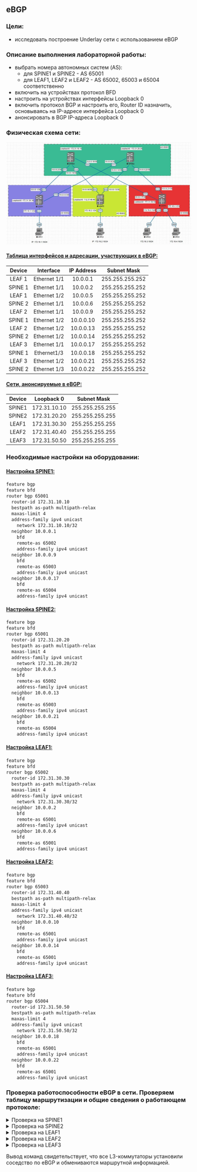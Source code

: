 ## eBGP

### Цели:
- исследовать построение Underlay сети с использованием eBGP

### Описание выполнения лабораторной работы:
- выбрать номера автономных систем (AS):
    - для SPINE1 и SPINE2 - AS 65001
    - для LEAF1, LEAF2 и LEAF2 - AS 65002, 65003 и 65004 соответственно
- включить на устройствах протокол BFD
- настроить на устройствах интерфейсы Loopback 0
- включить протокол BGP и настроить его, Router ID назначить, основываясь на IP-адресе интерфейса Loopback 0
- анонсировать в BGP IP-адреса Loopback 0

### Физическая схема сети:
![Схема](Network_topology_with_ebgp.jpg)

#### <u>Таблица интерфейсов и адресации, участвующих в eBGP:</u>

|Device|Interface|IP Address|Subnet Mask|
|:-:|:-:|:-:|:-:|
|LEAF 1|Ethernet 1/1|10.0.0.1|255.255.255.252|
|SPINE 1|Ethernet 1/1|10.0.0.2|255.255.255.252|
|LEAF 1|Ethernet 1/2|10.0.0.5|255.255.255.252|
|SPINE 2|Ethernet 1/1|10.0.0.6|255.255.255.252|
|LEAF 2|Ethernet 1/1|10.0.0.9|255.255.255.252|
|SPINE 1|Ethernet 1/2|10.0.0.10|255.255.255.252|
|LEAF 2|Ethernet 1/2|10.0.0.13|255.255.255.252|
|SPINE 2|Ethernet 1/2|10.0.0.14|255.255.255.252|
|LEAF 3|Ethernet 1/1|10.0.0.17|255.255.255.252|
|SPINE 1|Ethernet1/3|10.0.0.18|255.255.255.252|
|LEAF 3|Ethernet 1/2|10.0.0.21|255.255.255.252|
|SPINE 2|Ethernet 1/3|10.0.0.22|255.255.255.252|

#### <u>Сети, анонсируемые в eBGP:</u>

|Device|Loopback 0|Subnet Mask|
|:-:|:-:|:-:|
|SPINE1|172.31.10.10|255.255.255.255|
|SPINE2|172.31.20.20|255.255.255.255|
|LEAF1|172.31.30.30|255.255.255.255|
|LEAF2|172.31.40.40|255.255.255.255|
|LEAF3|172.31.50.50|255.255.255.255|

### Необходимые настройки на оборудовании:

#### <u>Настройка SPINE1:</u>
```
feature bgp
feature bfd
router bgp 65001
  router-id 172.31.10.10
  bestpath as-path multipath-relax
  maxas-limit 4
  address-family ipv4 unicast
    network 172.31.10.10/32
  neighbor 10.0.0.1
    bfd
    remote-as 65002
    address-family ipv4 unicast
  neighbor 10.0.0.9
    bfd
    remote-as 65003
    address-family ipv4 unicast
  neighbor 10.0.0.17
    bfd
    remote-as 65004
    address-family ipv4 unicast
```
#### <u>Настройка SPINE2:</u>
```
feature bgp
feature bfd
router bgp 65001
  router-id 172.31.20.20
  bestpath as-path multipath-relax
  maxas-limit 4
  address-family ipv4 unicast
    network 172.31.20.20/32
  neighbor 10.0.0.5
    bfd
    remote-as 65002
    address-family ipv4 unicast
  neighbor 10.0.0.13
    bfd
    remote-as 65003
    address-family ipv4 unicast
  neighbor 10.0.0.21
    bfd
    remote-as 65004
    address-family ipv4 unicast
```
#### <u>Настройка LEAF1:</u>
```
feature bgp
feature bfd
router bgp 65002
  router-id 172.31.30.30
  bestpath as-path multipath-relax
  maxas-limit 4
  address-family ipv4 unicast
    network 172.31.30.30/32
  neighbor 10.0.0.2
    bfd
    remote-as 65001
    address-family ipv4 unicast
  neighbor 10.0.0.6
    bfd
    remote-as 65001
    address-family ipv4 unicast
```
#### <u>Настройка LEAF2:</u>
```
feature bgp
feature bfd
router bgp 65003
  router-id 172.31.40.40
  bestpath as-path multipath-relax
  maxas-limit 4
  address-family ipv4 unicast
    network 172.31.40.40/32
  neighbor 10.0.0.10
    bfd
    remote-as 65001
    address-family ipv4 unicast
  neighbor 10.0.0.14
    bfd
    remote-as 65001
    address-family ipv4 unicast
```
#### <u>Настройка LEAF3:</u>
```
feature bgp
feature bfd
router bgp 65004
  router-id 172.31.50.50
  bestpath as-path multipath-relax
  maxas-limit 4
  address-family ipv4 unicast
    network 172.31.50.50/32
  neighbor 10.0.0.18
    bfd
    remote-as 65001
    address-family ipv4 unicast
  neighbor 10.0.0.22
    bfd
    remote-as 65001
    address-family ipv4 unicast
```
### Проверка работоспособности eBGP в сети. Проверяем таблицу маршрутизации и общие сведения о работающем протоколе:

<details>
<summary>Проверка на SPINE1</summary>

```
SPINE1# sh ip bgp summary 
BGP summary information for VRF default, address family IPv4 Unicast
BGP router identifier 172.31.10.10, local AS number 65001
BGP table version is 9, IPv4 Unicast config peers 3, capable peers 3
4 network entries and 4 paths using 976 bytes of memory
BGP attribute entries [4/688], BGP AS path entries [3/18]
BGP community entries [0/0], BGP clusterlist entries [0/0]

Neighbor        V    AS MsgRcvd MsgSent   TblVer  InQ OutQ Up/Down  State/PfxRcd
10.0.0.1        4 65002      13      12        9    0    0 00:06:35 1         
10.0.0.9        4 65003      11      10        9    0    0 00:04:04 1         
10.0.0.17       4 65004       9       8        9    0    0 00:02:03 1    

SPINE1# sh ip bgp 
BGP routing table information for VRF default, address family IPv4 Unicast
BGP table version is 9, Local Router ID is 172.31.10.10
Status: s-suppressed, x-deleted, S-stale, d-dampened, h-history, *-valid, >-best
Path type: i-internal, e-external, c-confed, l-local, a-aggregate, r-redist, I-injected
Origin codes: i - IGP, e - EGP, ? - incomplete, | - multipath, & - backup, 2 - best2

   Network            Next Hop            Metric     LocPrf     Weight Path
*>l172.31.10.10/32    0.0.0.0                           100      32768 i
*>e172.31.30.30/32    10.0.0.1                                       0 65002 i
*>e172.31.40.40/32    10.0.0.9                                       0 65003 i
*>e172.31.50.50/32    10.0.0.17                                      0 65004 i

SPINE1# sh ip route bgp-65001 
IP Route Table for VRF "default"
'*' denotes best ucast next-hop
'**' denotes best mcast next-hop
'[x/y]' denotes [preference/metric]
'%<string>' in via output denotes VRF <string>

172.31.30.30/32, ubest/mbest: 1/0
    *via 10.0.0.1, [20/0], 00:09:13, bgp-65001, external, tag 65002
172.31.40.40/32, ubest/mbest: 1/0
    *via 10.0.0.9, [20/0], 00:06:42, bgp-65001, external, tag 65003
172.31.50.50/32, ubest/mbest: 1/0
    *via 10.0.0.17, [20/0], 00:04:41, bgp-65001, external, tag 65004
```
</details>
<details>
<summary>Проверка на SPINE2</summary>

```
SPINE2# sh ip bgp summary 
BGP summary information for VRF default, address family IPv4 Unicast
BGP router identifier 172.31.20.20, local AS number 65001
BGP table version is 9, IPv4 Unicast config peers 3, capable peers 3
4 network entries and 4 paths using 976 bytes of memory
BGP attribute entries [4/688], BGP AS path entries [3/18]
BGP community entries [0/0], BGP clusterlist entries [0/0]

Neighbor        V    AS MsgRcvd MsgSent   TblVer  InQ OutQ Up/Down  State/PfxRcd
10.0.0.5        4 65002      16      15        9    0    0 00:09:38 1         
10.0.0.13       4 65003      14      13        9    0    0 00:07:10 1         
10.0.0.21       4 65004      12      11        9    0    0 00:05:08 1  

SPINE2# sh ip bgp 
BGP routing table information for VRF default, address family IPv4 Unicast
BGP table version is 9, Local Router ID is 172.31.20.20
Status: s-suppressed, x-deleted, S-stale, d-dampened, h-history, *-valid, >-best
Path type: i-internal, e-external, c-confed, l-local, a-aggregate, r-redist, I-injected
Origin codes: i - IGP, e - EGP, ? - incomplete, | - multipath, & - backup, 2 - best2

   Network            Next Hop            Metric     LocPrf     Weight Path
*>l172.31.20.20/32    0.0.0.0                           100      32768 i
*>e172.31.30.30/32    10.0.0.5                                       0 65002 i
*>e172.31.40.40/32    10.0.0.13                                      0 65003 i
*>e172.31.50.50/32    10.0.0.21                                      0 65004 i

SPINE2# sh ip route bgp
IP Route Table for VRF "default"
'*' denotes best ucast next-hop
'**' denotes best mcast next-hop
'[x/y]' denotes [preference/metric]
'%<string>' in via output denotes VRF <string>

172.31.30.30/32, ubest/mbest: 1/0
    *via 10.0.0.5, [20/0], 00:10:38, bgp-65001, external, tag 65002
172.31.40.40/32, ubest/mbest: 1/0
    *via 10.0.0.13, [20/0], 00:08:10, bgp-65001, external, tag 65003
172.31.50.50/32, ubest/mbest: 1/0
    *via 10.0.0.21, [20/0], 00:06:08, bgp-65001, external, tag 65004
```
</details>
<details>
<summary>Проверка на LEAF1</summary>

```
LEAF1# sh ip bgp summary 
BGP summary information for VRF default, address family IPv4 Unicast
BGP router identifier 172.31.30.30, local AS number 65002
BGP table version is 11, IPv4 Unicast config peers 2, capable peers 2
5 network entries and 7 paths using 1460 bytes of memory
BGP attribute entries [4/688], BGP AS path entries [3/26]
BGP community entries [0/0], BGP clusterlist entries [0/0]

Neighbor        V    AS MsgRcvd MsgSent   TblVer  InQ OutQ Up/Down  State/PfxRcd
10.0.0.2        4 65001      20      17       11    0    0 00:11:19 3         
10.0.0.6        4 65001      19      17       11    0    0 00:11:07 3  

LEAF1# sh ip bgp 
BGP routing table information for VRF default, address family IPv4 Unicast
BGP table version is 11, Local Router ID is 172.31.30.30
Status: s-suppressed, x-deleted, S-stale, d-dampened, h-history, *-valid, >-best
Path type: i-internal, e-external, c-confed, l-local, a-aggregate, r-redist, I-injected
Origin codes: i - IGP, e - EGP, ? - incomplete, | - multipath, & - backup, 2 - best2

   Network            Next Hop            Metric     LocPrf     Weight Path
*>e172.31.10.10/32    10.0.0.2                                       0 65001 i
*>e172.31.20.20/32    10.0.0.6                                       0 65001 i
*>l172.31.30.30/32    0.0.0.0                           100      32768 i
* e172.31.40.40/32    10.0.0.6                                       0 65001 65003 i
*>e                   10.0.0.2                                       0 65001 65003 i
* e172.31.50.50/32    10.0.0.6                                       0 65001 65004 i
*>e                   10.0.0.2                                       0 65001 65004 i

LEAF1# sh ip route bgp-65002 
IP Route Table for VRF "default"
'*' denotes best ucast next-hop
'**' denotes best mcast next-hop
'[x/y]' denotes [preference/metric]
'%<string>' in via output denotes VRF <string>

172.31.10.10/32, ubest/mbest: 1/0
    *via 10.0.0.2, [20/0], 00:12:14, bgp-65002, external, tag 65001
172.31.20.20/32, ubest/mbest: 1/0
    *via 10.0.0.6, [20/0], 00:12:02, bgp-65002, external, tag 65001
172.31.40.40/32, ubest/mbest: 1/0
    *via 10.0.0.2, [20/0], 00:09:44, bgp-65002, external, tag 65001
172.31.50.50/32, ubest/mbest: 1/0
    *via 10.0.0.2, [20/0], 00:07:42, bgp-65002, external, tag 65001
```
</details>
<details>
<summary>Проверка на LEAF2</summary>

```
LEAF2# sh ip bgp summary 
BGP summary information for VRF default, address family IPv4 Unicast
BGP router identifier 172.31.40.40, local AS number 65003
BGP table version is 11, IPv4 Unicast config peers 2, capable peers 2
5 network entries and 7 paths using 1460 bytes of memory
BGP attribute entries [4/688], BGP AS path entries [3/26]
BGP community entries [0/0], BGP clusterlist entries [0/0]

Neighbor        V    AS MsgRcvd MsgSent   TblVer  InQ OutQ Up/Down  State/PfxRcd
10.0.0.10       4 65001      19      16       11    0    0 00:10:40 3         
10.0.0.14       4 65001      19      16       11    0    0 00:10:30 3  

LEAF2# sh ip bgp 
BGP routing table information for VRF default, address family IPv4 Unicast
BGP table version is 11, Local Router ID is 172.31.40.40
Status: s-suppressed, x-deleted, S-stale, d-dampened, h-history, *-valid, >-best
Path type: i-internal, e-external, c-confed, l-local, a-aggregate, r-redist, I-injected
Origin codes: i - IGP, e - EGP, ? - incomplete, | - multipath, & - backup, 2 - best2

   Network            Next Hop            Metric     LocPrf     Weight Path
*>e172.31.10.10/32    10.0.0.10                                      0 65001 i
*>e172.31.20.20/32    10.0.0.14                                      0 65001 i
* e172.31.30.30/32    10.0.0.14                                      0 65001 65002 i
*>e                   10.0.0.10                                      0 65001 65002 i
*>l172.31.40.40/32    0.0.0.0                           100      32768 i
* e172.31.50.50/32    10.0.0.14                                      0 65001 65004 i
*>e                   10.0.0.10                                      0 65001 65004 i

LEAF2# sh ip route bgp-65003 
IP Route Table for VRF "default"
'*' denotes best ucast next-hop
'**' denotes best mcast next-hop
'[x/y]' denotes [preference/metric]
'%<string>' in via output denotes VRF <string>

172.31.10.10/32, ubest/mbest: 1/0
    *via 10.0.0.10, [20/0], 00:11:17, bgp-65003, external, tag 65001
172.31.20.20/32, ubest/mbest: 1/0
    *via 10.0.0.14, [20/0], 00:11:07, bgp-65003, external, tag 65001
172.31.30.30/32, ubest/mbest: 1/0
    *via 10.0.0.10, [20/0], 00:11:17, bgp-65003, external, tag 65001
172.31.50.50/32, ubest/mbest: 1/0
    *via 10.0.0.10, [20/0], 00:09:16, bgp-65003, external, tag 65001
```
</details>
<details>
<summary>Проверка на LEAF3</summary>

```
LEAF3# sh ip bgp summary 
BGP summary information for VRF default, address family IPv4 Unicast
BGP router identifier 172.31.50.50, local AS number 65004
BGP table version is 11, IPv4 Unicast config peers 2, capable peers 2
5 network entries and 7 paths using 1460 bytes of memory
BGP attribute entries [4/688], BGP AS path entries [3/26]
BGP community entries [0/0], BGP clusterlist entries [0/0]

Neighbor        V    AS MsgRcvd MsgSent   TblVer  InQ OutQ Up/Down  State/PfxRcd
10.0.0.18       4 65001      21      18       11    0    0 00:12:19 3         
10.0.0.22       4 65001      21      18       11    0    0 00:12:08 3 

LEAF3# sh ip bgp
BGP routing table information for VRF default, address family IPv4 Unicast
BGP table version is 11, Local Router ID is 172.31.50.50
Status: s-suppressed, x-deleted, S-stale, d-dampened, h-history, *-valid, >-best
Path type: i-internal, e-external, c-confed, l-local, a-aggregate, r-redist, I-injected
Origin codes: i - IGP, e - EGP, ? - incomplete, | - multipath, & - backup, 2 - best2

   Network            Next Hop            Metric     LocPrf     Weight Path
*>e172.31.10.10/32    10.0.0.18                                      0 65001 i
*>e172.31.20.20/32    10.0.0.22                                      0 65001 i
* e172.31.30.30/32    10.0.0.22                                      0 65001 65002 i
*>e                   10.0.0.18                                      0 65001 65002 i
* e172.31.40.40/32    10.0.0.22                                      0 65001 65003 i
*>e                   10.0.0.18                                      0 65001 65003 i
*>l172.31.50.50/32    0.0.0.0                           100      32768 i

LEAF3# sh ip route bgp-65004 
IP Route Table for VRF "default"
'*' denotes best ucast next-hop
'**' denotes best mcast next-hop
'[x/y]' denotes [preference/metric]
'%<string>' in via output denotes VRF <string>

172.31.10.10/32, ubest/mbest: 1/0
    *via 10.0.0.18, [20/0], 00:12:52, bgp-65004, external, tag 65001
172.31.20.20/32, ubest/mbest: 1/0
    *via 10.0.0.22, [20/0], 00:12:41, bgp-65004, external, tag 65001
172.31.30.30/32, ubest/mbest: 1/0
    *via 10.0.0.18, [20/0], 00:12:52, bgp-65004, external, tag 65001
172.31.40.40/32, ubest/mbest: 1/0
    *via 10.0.0.18, [20/0], 00:12:52, bgp-65004, external, tag 65001
```
</details>

Вывод команд свидетельствует, что все L3-коммутаторы установили соседство по eBGP и обмениваются маршрутной информацией.